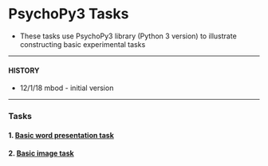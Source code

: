 # PsychoPy3 Tasks

* These tasks use PsychoPy3 library (Python 3 version) to illustrate constructing basic experimental tasks


--------
#### HISTORY

* 12/1/18 mbod - initial version
--------



### Tasks

#### 1. [Basic word presentation task](basic_task)


#### 2. [Basic image task](image_task)


